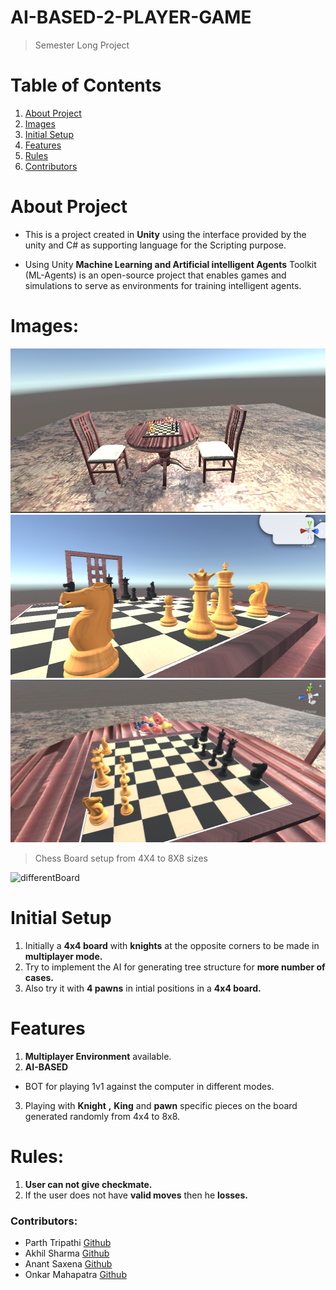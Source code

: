 # AI-BASED-2-PLAYER-GAME
 > Semester Long Project

 # Table of Contents
 1. [About Project](https://github.com/Akhil-Sharma30/AI-BASED-2-PLAYER-GAME#about-project)
 2. [Images](https://github.com/Akhil-Sharma30/AI-BASED-2-PLAYER-GAME#images)
 3. [Initial Setup](https://github.com/Akhil-Sharma30/AI-BASED-2-PLAYER-GAME#initial-setup)
 4. [Features](https://github.com/Akhil-Sharma30/AI-BASED-2-PLAYER-GAME#features)
 5. [Rules](https://github.com/Akhil-Sharma30/AI-BASED-2-PLAYER-GAME#rules)
 6. [Contributors](https://github.com/Akhil-Sharma30/AI-BASED-2-PLAYER-GAME#contributors) 


# About Project 
- This is a project created in **Unity** using the interface provided by the unity and C# as supporting language for the Scripting purpose.

- Using Unity **Machine Learning and Artificial intelligent Agents** Toolkit (ML-Agents) is an open-source project that enables games and simulations to serve as environments for training intelligent agents.

# Images:

![ChessBoard](https://raw.githubusercontent.com/Akhil-Sharma30/AI-BASED-2-PLAYER-GAME/main/images/img1.png)
![BoardAngle1](https://raw.githubusercontent.com/Akhil-Sharma30/AI-BASED-2-PLAYER-GAME/main/images/img2.png)
![BoardAngle2](https://raw.githubusercontent.com/Akhil-Sharma30/AI-BASED-2-PLAYER-GAME/main/images/img3.png)

>Chess Board setup from 4X4 to 8X8 sizes 

![differentBoard](https://cdn.discordapp.com/attachments/892400357815230534/937963848047161395/board_pieces.png)

# Initial Setup 
1. Initially a **4x4 board** with **knights** at the opposite corners to be made in **multiplayer mode.**
2. Try to implement the AI for generating tree structure for **more number of cases.**
3. Also try it with **4 pawns** in intial positions in a **4x4 board.**


# Features 
 1. **Multiplayer Environment** available.  
 2. **AI-BASED** 
  - BOT for playing 1v1 against the computer in different modes.
 3. Playing with **Knight** **,** **King** and **pawn** specific pieces on the board generated randomly from 4x4 to 8x8.

# Rules:
 1. **User can not give checkmate.**
 2. If the user does not have **valid moves** then he **losses.**




### Contributors:
- Parth Tripathi [Github](https://github.com/parthxtripathi)
- Akhil Sharma [Github](https://github.com/Akhil-Sharma30)
- Anant Saxena [Github](https://github.com/anantsaxena09)
- Onkar Mahapatra [Github](https://github.com/Onkar627)

